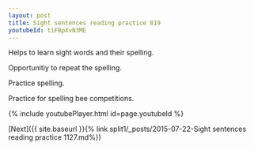 ```yaml
---
layout: post
title: Sight sentences reading practice 819
youtubeId: tiFBpXvN3ME
---
```

 
 
Helps to learn sight words and their spelling.

Opportunitiy to repeat the spelling. 

Practice spelling. 
 
Practice for spelling bee competitions. 
 
{% include youtubePlayer.html id=page.youtubeId %}
 
 

[Next]({{ site.baseurl }}{% link  split1/_posts/2015-07-22-Sight sentences reading practice 1127.md%})
 
